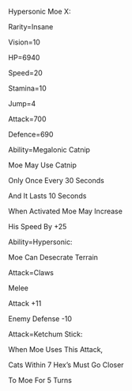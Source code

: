 Hypersonic Moe X:

Rarity=Insane

Vision=10

HP=6940

Speed=20

Stamina=10

Jump=4

Attack=700

Defence=690

Ability=Megalonic Catnip

Moe May Use Catnip

Only Once Every 30 Seconds

And It Lasts 10 Seconds

When Activated Moe May Increase 

His Speed By +25

Ability=Hypersonic:

Moe Can Desecrate Terrain

Attack=Claws

Melee

Attack +11

Enemy Defense -10

Attack=Ketchum Stick:

When Moe Uses This Attack,

Cats Within 7 Hex’s Must Go Closer

To Moe For 5 Turns
